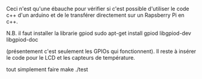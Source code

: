 Ceci n'est qu'une ébauche pour vérifier si c'est possible d'utiliser le code c++ d'un arduino et de le transférer directement sur un Rapsberry Pi en c++.

N.B. il faut installer la librarie gpiod
sudo apt-get install gpiod libgpiod-dev libgpiod-doc

(présentement c'est seulement les GPIOs qui fonctionnent).
Il reste à insérer le code pour le LCD et les capteurs de température.

tout simplement  faire
make
./test

